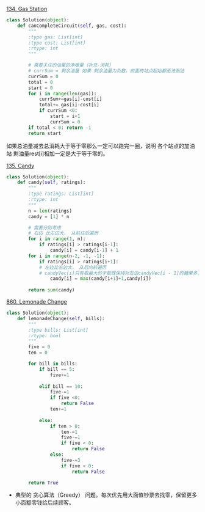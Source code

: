 [134. Gas Station](https://leetcode.com/problems/gas-station/description/)
```python
class Solution(object):
    def canCompleteCircuit(self, gas, cost):
        """
        :type gas: List[int]
        :type cost: List[int]
        :rtype: int
        """ 

        # 需要关注的油量的净增量（补充-消耗）
        # currSum = 剩余油量 如果 剩余油量为负数，前面的站点起始都无法到达
        currSum = 0
        total = 0
        start = 0
        for i in range(len(gas)):
            currSum+=gas[i]-cost[i]
            total+= gas[i]-cost[i]
            if currSum <0:
                start = i+1
                currSum = 0
        if total < 0: return -1
        return start
```
如果总油量减去总消耗大于等于零那么一定可以跑完一圈，说明 各个站点的加油站 剩油量rest[i]相加一定是大于等于零的。

[135. Candy](https://leetcode.com/problems/candy/)
```python
class Solution(object):
    def candy(self, ratings):
        """
        :type ratings: List[int]
        :rtype: int
        """
        n = len(ratings)
        candy = [1] * n

        # 需要分别考虑
        # 右边 比左边大， 从前往后遍历
        for i in range(1, n):
            if ratings[i] > ratings[i-1]:
                candy[i] = candy[i-1] + 1
        for i in range(n-2, -1, -1):
            if ratings[i] > ratings[i+1]:   
            # 左边比右边大， 从后向前遍历
            # candyVec[i]只有取最大的才能既保持对左边candyVec[i - 1]的糖果多，也比右边candyVec[i + 1]的糖果多。
                candy[i] = max(candy[i+1]+1,candy[i])
        
        return sum(candy)
```


[860. Lemonade Change](https://leetcode.com/problems/lemonade-change/description/)
```python
class Solution(object):
    def lemonadeChange(self, bills):
        """
        :type bills: List[int]
        :rtype: bool
        """
        five = 0
        ten = 0

        for bill in bills:
            if bill == 5:
                five+=1
            
            elif bill == 10:
                five-=1
                if five <0:
                    return False
                ten+=1
            
            else: 
                if ten > 0:
                    ten-=1
                    five-=1
                    if five < 0:
                        return False
                else:
                    five-=3
                    if five < 0:
                        return False

        return True
```

* 典型的 贪心算法（Greedy） 问题。每次优先用大面值钞票去找零，保留更多小面额零钱给后续顾客。


